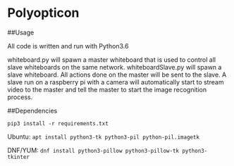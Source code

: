 # Polyopticon

##Usage

All code is written and run with Python3.6

whiteboard.py will spawn a master whiteboard that is used to control all slave whiteboards on the same network.
whiteboardSlave.py will spawn a slave whiteboard.
All actions done on the master will be sent to the slave.
A slave run on a raspberry pi with a camera will automatically start to stream video to the master and tell the master to start the image recognition process.

##Dependencies

`pip3 install -r requirements.txt`

Ubuntu:
`apt install python3-tk python3-pil python-pil.imagetk`

DNF/YUM:
`dnf install python3-pillow python3-pillow-tk python3-tkinter`
